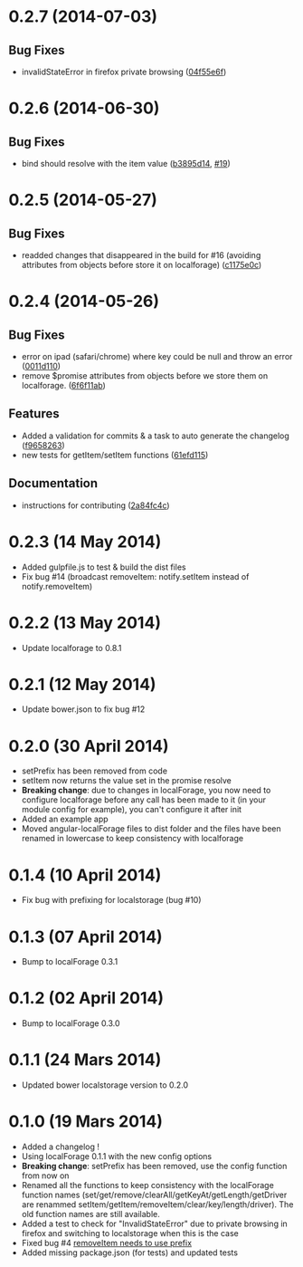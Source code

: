 <a name="0.2.7"></a>
# 0.2.7 (2014-07-03)


## Bug Fixes

- invalidStateError in firefox private browsing
 ([04f55e6f](https://github.com/ocombe/angular-localForage/commit/04f55e6f71e543a7ae123a77f42cb396c2ba7d29))


<a name="0.2.6"></a>
# 0.2.6 (2014-06-30)


## Bug Fixes

- bind should resolve with the item value
 ([b3895d14](https://github.com/ocombe/angular-localForage/commit/b3895d146b98a0b82409a9bd859beae343ca6831),
 [#19](https://github.com/ocombe/angular-localForage/issues/19))


<a name="0.2.5"></a>
# 0.2.5 (2014-05-27)


## Bug Fixes

- readded changes that disappeared in the build for  #16 (avoiding attributes from objects before store it on localforage)
 ([c1175e0c](https://github.com/ocombe/angular-localForage/commit/c1175e0c7a5fc77dbf3a38a0fe5eec1f2f17b45e))


<a name="0.2.4"></a>
# 0.2.4 (2014-05-26)


## Bug Fixes

- error on ipad (safari/chrome) where key could be null and throw an error
 ([0011d110](https://github.com/ocombe/angular-localForage/commit/0011d1100331f691a7ddd3b694895e3f7c188bbc))
- remove $promise attributes from objects before we store them on localforage.
 ([6f6f11ab](https://github.com/ocombe/angular-localForage/commit/6f6f11ab224d894c1a4e477b2d87131612a5f074))


## Features

- Added a validation for commits & a task to auto generate the changelog
 ([f9658263](https://github.com/ocombe/angular-localForage/commit/f96582636824bd583f68e7b3a2d9ea645d83e6e3))
- new tests for getItem/setItem functions
 ([61efd115](https://github.com/ocombe/angular-localForage/commit/61efd1153fa7c8f0d37ab493f29480ce5317ece4))


## Documentation

- instructions for contributing
 ([2a84fc4c](https://github.com/ocombe/angular-localForage/commit/2a84fc4cbdb15a2ae6e1c47dfd229b0ea7f29a48))


# 0.2.3 (14 May 2014)
* Added gulpfile.js to test & build the dist files
* Fix bug #14 (broadcast removeItem: notify.setItem instead of notify.removeItem)

# 0.2.2 (13 May 2014)
* Update localforage to 0.8.1

# 0.2.1 (12 May 2014)
* Update bower.json to fix bug #12

# 0.2.0 (30 April 2014)
* setPrefix has been removed from code
* setItem now returns the value set in the promise resolve
* **Breaking change**: due to changes in localForage, you now need to configure localforage before any call has been made to it (in your module config for example), you can't configure it after init
* Added an example app
* Moved angular-localForage files to dist folder and the files have been renamed in lowercase to keep consistency with localforage

# 0.1.4 (10 April 2014)
* Fix bug with prefixing for localstorage (bug #10)

# 0.1.3 (07 April 2014)
* Bump to localForage 0.3.1

# 0.1.2 (02 April 2014)
* Bump to localForage 0.3.0

# 0.1.1 (24 Mars 2014)
* Updated bower localstorage version to 0.2.0

# 0.1.0 (19 Mars 2014)
* Added a changelog !
* Using localForage 0.1.1 with the new config options
* **Breaking change**: setPrefix has been removed, use the config function from now on
* Renamed all the functions to keep consistency with the localForage function names (set/get/remove/clearAll/getKeyAt/getLength/getDriver are renammed setItem/getItem/removeItem/clear/key/length/driver). The old function names are still available.
* Added a test to check for "InvalidStateError" due to private browsing in firefox and switching to localstorage when this is the case
* Fixed bug #4 [removeItem needs to use prefix](https://github.com/ocombe/angular-localForage/issues/4)
* Added missing package.json (for tests) and updated tests